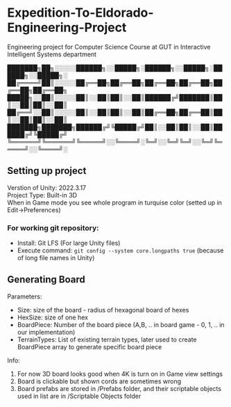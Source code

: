 # Expedition-To-Eldorado-Engineering-Project
Engineering project for Computer Science Course at GUT in Interactive Intelligent Systems department


███████╗██╗░░░░░██████╗░░█████╗░██████╗░░█████╗░██████╗░░█████╗░
██╔════╝██║░░░░░██╔══██╗██╔══██╗██╔══██╗██╔══██╗██╔══██╗██╔══██╗
█████╗░░██║░░░░░██║░░██║██║░░██║██████╔╝███████║██║░░██║██║░░██║
██╔══╝░░██║░░░░░██║░░██║██║░░██║██╔══██╗██╔══██║██║░░██║██║░░██║
███████╗███████╗██████╔╝╚█████╔╝██║░░██║██║░░██║██████╔╝╚█████╔╝
╚══════╝╚══════╝╚═════╝░░╚════╝░╚═╝░░╚═╝╚═╝░░╚═╝╚═════╝░░╚════╝░

## Setting up project
Verstion of Unity: 2022.3.17  
Project Type: Built-in 3D  
When in Game mode you see whole program in turquise color (setted up in Edit->Preferences)  
### For working git repository:  
- Install: Git LFS (For large Unity files)
- Execute command: `git config --system core.longpaths true` (because of long file names in Unity)

## Generating Board
Parameters:
- Size: size of the board - radius of hexagonal board of hexes
- HexSize: size of one hex
- BoardPiece: Number of the board piece (A,B, .. in board game - 0, 1, .. in our implementation)
- TerrainTypes: List of existing terrain types, later used to create BoardPiece array to generate specific board piece  

Info:
1. For now 3D board looks good when 4K is turn on in Game view settings
2. Board is clickable but shown cords are sometimes wrong
3. Board prefabs are stored in /Prefabs folder, and their scriptable objects used in list are in /Scriptable Objects folder
